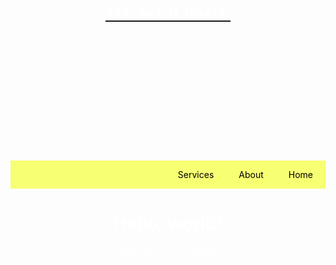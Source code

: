 <html>
<head>
  <title> My Web Page</title>
  <style>
  @font-face {
    font-family: 'Sideshow';
    src: ulr('https://fonts.google.com/specimen/Satisfy?query=Sideshow') format ('opentype')
    font-weight: normal;
  }
  </style>
    <style>
        .circle-logo {
            ulr: ('picture.ico');
            width: 200px; 
            height: 200px; 
            border-radius: 50%;
            background-image: url('picture.ico');
            border-size: cover;
        }
    </style>   
   <style>
        .header img {
            float: left;
            width: 100px; 
            height: 100px; 
            background: #555; 
        }
        .header h1 {
            position: relative;
            top: 18px; 
            left: 10px; 
        }
      
   </style>
    <style>
        body {
            background-image: url('Screenshot 2024-05-07 193200.png');
            background-repeat: no-repeat;
            background-attachment: fixed;
            background-size: 100% 100%;
        }
    </style>
    <style>
        .horizontal-menu {
            background-color: #f7ff72;
            overflow: hidden; 
        }
      .horizontal-menu a {
            float: right; 
            display: block;
            color: black; 
            text-align: center;
            padding: 14px 20px; 
            text-decoration: none; 
        }
        .horizontal-menu a:hover {
            background-color: #9ea700;
        }
    </style>
</head>
<body>
  <header>
  <h1><u><font face="Sideshow" color="white">MY WEB PAGE</font></u></h1
  </header>
    <div class="circle-logo"></div>
  <center>
    <div class="horizontal-menu">
       <il><a href="#">Home</a></il>
        <il><a href="#">About</a></il>
        <il><a href="#">Services</a></il>
    </div>   
  </center>
    <h1><font color="white">Hello, world!</font></h1>
    <p><font color="white">Welcome to my website.</font></p>
</body>
</html>
